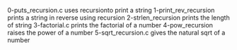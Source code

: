 0-puts_recursion.c uses recursionto print a string
1-print_rev_recursion prints a string in reverse using recursion
2-strlen_recursion prints the length of string
3-factorial.c prints the factorial of a number
4-pow_recursion raises the power of a number
5-sqrt_recursion.c gives the natural sqrt of a number
